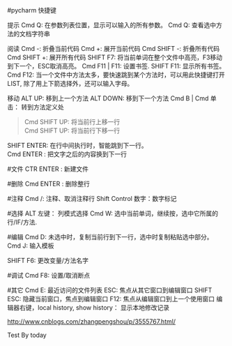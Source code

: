 #pycharm 快捷键

提示
Cmd Q: 在参数列表位置，显示可以输入的所有参数。
Cmd Q: 查看选中方法的文档字符串

阅读
Cmd -: 折叠当前代码
Cmd +: 展开当前代码
Cmd SHIFT -: 折叠所有代码
Cmd SHIFT +: 展开所有代码
 SHIFT F7: 将当前单词在整个文件中高亮，F3移动到下一个，ESC取消高亮。
Cmd F11 | F11: 设置书签.
SHIFT F11: 显示所有书签。
Cmd F12: 当一个文件中方法太多，要快速跳到某个方法时，可以用此快捷键打开LIST,
除了用上下箭选择外，还可以输入字母。

移动
ALT UP: 移到上一个方法
ALT DOWN: 移到下一个方法
Cmd B | Cmd 单击： 转到方法定义处
>Cmd SHIFT UP: 将当前行上移一行<br>
Cmd SHIFT UP: 将当前行下移一行

SHIFT ENTER: 在行中间执行时，智能跳到下一行。<br/>
Cmd ENTER : 把文字之后的内容换到下一行

#文件
CTR ENTER : 新建文件

#删除
Cmd ENTER : 删除整行



#注释
Cmd /: 注释、取消注释行
Shift Control 数字：数字标记

#选择
ALT 左键： 列模式选择
Cmd W: 选中当前单词，继续按，选中它所属的行/IF/方法.

#编辑
Cmd D: 未选中时，复制当前行到下一行，选中时复制粘贴选中部分。
Cmd J: 输入模板

SHIFT F6: 更改变量/方法名字


#调试
Cmd F8: 设置/取消断点

#其它
Cmd E: 最近访问的文件列表
ESC: 焦点从其它窗口到编辑窗口
SHIFT ESC: 隐藏当前窗口，焦点到编辑窗口
F12: 焦点从编辑窗口到上一个使用窗口
编辑器右键，local history, show history： 显示本地修改记录

<http://www.cnblogs.com/zhangpengshou/p/3555767.html/>

Test By today
